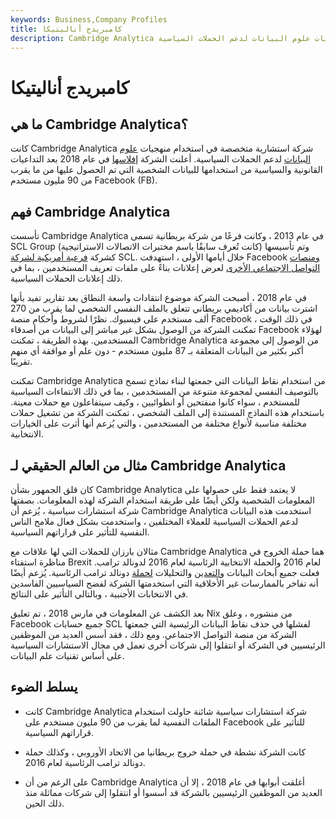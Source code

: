 ```yaml
---
keywords: Business,Company Profiles
title: كامبريدج أناليتيكا
description: Cambridge Analytica هي شركة استشارية لم تعد موجودة الآن متخصصة في استخدام منهجيات علوم البيانات لدعم الحملات السياسية.
---
```


# كامبريدج أناليتيكا
## ما هي Cambridge Analytica؟

كانت Cambridge Analytica شركة استشارية متخصصة في استخدام منهجيات [علوم البيانات](/data-science) لدعم الحملات السياسية. أعلنت الشركة [إفلاسها](/bankruptcy) في عام 2018 بعد التداعيات القانونية والسياسية من استخدامها للبيانات الشخصية التي تم الحصول عليها من ما يقرب من 90 مليون مستخدم Facebook (FB).

## فهم Cambridge Analytica

تأسست Cambridge Analytica في عام 2013 ، وكانت فرعًا من شركة بريطانية تسمى SCL Group (كانت تُعرف سابقًا باسم مختبرات الاتصالات الاستراتيجية) وتم تأسيسها كشركة [فرعية أمريكية لشركة](/subsidiary) SCL. خلال أيامها الأولى ، استهدفت Facebook [ومنصات التواصل الاجتماعي الأخرى](/social-media) لعرض إعلانات بناءً على ملفات تعريف المستخدمين ، بما في ذلك إعلانات الحملات السياسية.

في عام 2018 ، أصبحت الشركة موضوع انتقادات واسعة النطاق بعد تقارير تفيد بأنها اشترت بيانات من أكاديمي بريطاني تتعلق بالملف النفسي الشخصي لما يقرب من 270 ألف مستخدم على فيسبوك. نظرًا لشروط وأحكام منصة Facebook في ذلك الوقت ، تمكنت الشركة من الوصول بشكل غير مباشر إلى البيانات من أصدقاء Facebook لهؤلاء المستخدمين. بهذه الطريقة ، تمكنت Cambridge Analytica من الوصول إلى مجموعة أكبر بكثير من البيانات المتعلقة بـ 87 مليون مستخدم - دون علم أو موافقة أي منهم تقريبًا.

تمكنت Cambridge Analytica من استخدام نقاط البيانات التي جمعتها لبناء نماذج تسمح بالتوصيف النفسي لمجموعة متنوعة من المستخدمين ، بما في ذلك الانتماءات السياسية للمستخدم ، سواء كانوا منفتحين أو انطوائيين ، وكيف سيتفاعلون مع حملات معينة. باستخدام هذه النماذج المستندة إلى الملف الشخصي ، تمكنت الشركة من تشغيل حملات مختلفة مناسبة لأنواع مختلفة من المستخدمين ، والتي يُزعم أنها أثرت على الخيارات الانتخابية.

## مثال من العالم الحقيقي لـ Cambridge Analytica

كان قلق الجمهور بشأن Cambridge Analytica لا يعتمد فقط على حصولها على المعلومات الشخصية ولكن أيضًا على طريقة استخدام الشركة لهذه المعلومات. بصفتها شركة استشارات سياسية ، يُزعم أن Cambridge Analytica استخدمت هذه البيانات لدعم الحملات السياسية للعملاء المختلفين ، واستخدمت بشكل فعال ملامح الناس النفسية للتأثير على قراراتهم السياسية.

مثالان بارزان للحملات التي لها علاقات مع Cambridge Analytica هما حملة الخروج في مناظرة استفتاء Brexit لعام 2016 والحملة الانتخابية الرئاسية لعام 2016 لدونالد ترامب. فعلت جميع أبحاث البيانات [والتعدين](/datamining) والتحليلات [لحملة](/data-analytics) دونالد ترامب الرئاسية. يُزعم أيضًا أنه تفاخر بالممارسات غير الأخلاقية التي استخدمتها الشركة لفضح السياسيين الفاسدين في الانتخابات الأجنبية ، وبالتالي التأثير على النتائج.

بعد الكشف عن المعلومات في مارس 2018 ، تم تعليق Nix من منشوره ، وعلق Facebook جميع حسابات SCL لفشلها في حذف نقاط البيانات الرئيسية التي جمعتها الشركة من منصة التواصل الاجتماعي. ومع ذلك ، فقد أسس العديد من الموظفين الرئيسيين في الشركة أو انتقلوا إلى شركات أخرى تعمل في مجال الاستشارات السياسية على أساس تقنيات علم البيانات.

## يسلط الضوء

- كانت Cambridge Analytica شركة استشارات سياسية شائنة حاولت استخدام الملفات النفسية لما يقرب من 90 مليون مستخدم على Facebook للتأثير على قراراتهم السياسية.

- كانت الشركة نشطة في حملة خروج بريطانيا من الاتحاد الأوروبي ، وكذلك حملة دونالد ترامب الرئاسية لعام 2016.

- على الرغم من أن Cambridge Analytica أغلقت أبوابها في عام 2018 ، إلا أن العديد من الموظفين الرئيسيين بالشركة قد أسسوا أو انتقلوا إلى شركات مماثلة منذ ذلك الحين.

